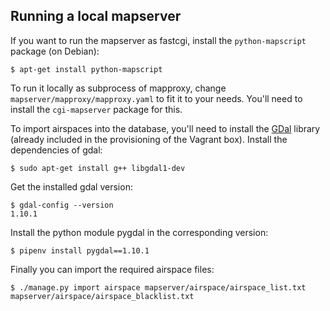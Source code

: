 ## Running a local mapserver

If you want to run the mapserver as fastcgi, install the `python-mapscript`
package (on Debian):

    $ apt-get install python-mapscript

To run it locally as subprocess of mapproxy, change
`mapserver/mapproxy/mapproxy.yaml` to fit it to your needs. You'll need to
install the `cgi-mapserver` package for this.

To import airspaces into the database, you'll need to install the [GDal](http://www.gdal.org/) library
(already included in the provisioning of the Vagrant box).
Install the dependencies of gdal:

    $ sudo apt-get install g++ libgdal1-dev

Get the installed gdal version:

    $ gdal-config --version
    1.10.1

Install the python module pygdal in the corresponding version:

    $ pipenv install pygdal==1.10.1


Finally you can import the required airspace files:

    $ ./manage.py import airspace mapserver/airspace/airspace_list.txt mapserver/airspace/airspace_blacklist.txt

